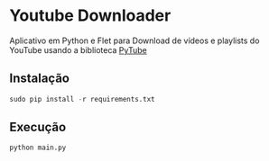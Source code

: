 # Youtube Downloader


Aplicativo em Python e Flet para Download de vídeos e playlists do YouTube usando a biblioteca [PyTube](https://github.com/nficano/pytube)

## Instalação

```python
sudo pip install -r requirements.txt
```

## Execução

```python
python main.py
```


<!-- ```python
pyinstaller -D -F -n main -c "main.py"
```

```bash
cd /dist
```

```bash
./main
``` -->
